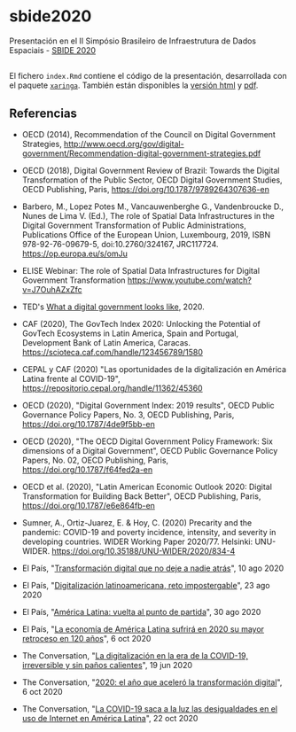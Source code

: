 # sbide2020
Presentación en el II Simpósio Brasileiro de Infraestrutura de Dados Espaciais - [SBIDE 2020](https://inde.gov.br/simposio-12-anos/sbide-home.html)

## 

El fichero `index.Rmd` contiene el código de la presentación, desarrollada con el paquete [`xaringa`](https://cran.r-project.org/package=xaringan). También están disponibles la [versión html](https://cgranell.github.io/sbide2020/index.html) y [pdf]().   

## Referencias

* OECD (2014), Recommendation of the Council on Digital Government Strategies, http://www.oecd.org/gov/digital-government/Recommendation-digital-government-strategies.pdf

* OECD (2018), Digital Government Review of Brazil: Towards the Digital Transformation of the Public Sector, OECD Digital Government Studies, OECD Publishing, Paris, https://doi.org/10.1787/9789264307636-en

* Barbero, M., Lopez Potes M., Vancauwenberghe G., Vandenbroucke D., Nunes de Lima V. (Ed.), The role of Spatial Data Infrastructures in the Digital Government Transformation of Public Administrations, Publications Office of the European Union, Luxembourg, 2019, ISBN 978-92-76-09679-5, doi:10.2760/324167, JRC117724. https://op.europa.eu/s/omJu

* ELISE Webinar: The role of Spatial Data Infrastructures for Digital Government Transformation https://www.youtube.com/watch?v=J7OuhAZxZfc

* TED's [What a digital government looks like](https://www.ted.com/talks/anna_piperal_what_a_digital_government_looks_like?language=en), 2020.

* CAF (2020), The GovTech Index 2020: Unlocking the Potential of GovTech Ecosystems in Latin America, Spain and Portugal, Development Bank of Latin America, Caracas. https://scioteca.caf.com/handle/123456789/1580

* CEPAL y CAF (2020) "Las oportunidades de la digitalización en América Latina frente al COVID-19", https://repositorio.cepal.org/handle/11362/45360

* OECD (2020), "Digital Government Index: 2019 results", OECD Public Governance Policy Papers, No. 3, OECD Publishing, Paris, https://doi.org/10.1787/4de9f5bb-en

* OECD (2020), "The OECD Digital Government Policy Framework: Six dimensions of a Digital Government", OECD Public Governance Policy Papers, No. 02, OECD Publishing, Paris, https://doi.org/10.1787/f64fed2a-en

* OECD et al. (2020), "Latin American Economic Outlook 2020: Digital Transformation for Building Back Better", OECD Publishing, Paris, https://doi.org/10.1787/e6e864fb-en

* Sumner, A., Ortiz-Juarez, E. & Hoy, C. (2020) Precarity and the pandemic: COVID-19 and poverty incidence, intensity, and severity in developing countries. WIDER Working Paper 2020/77. Helsinki: UNU-WIDER. https://doi.org/10.35188/UNU-WIDER/2020/834-4

* El País, "[Transformación digital que no deje a nadie atrás](https://elpais.com/elpais/2020/08/06/planeta_futuro/1596731545_633252.html)", 10 ago 2020

* El País, "[Digitalización latinoamericana, reto impostergable](https://elpais.com/economia/2020-08-22/digitalizacion-latinoamericana-reto-impostergable.html)", 23 ago 2020

* El País, "[América Latina: vuelta al punto de partida](https://elpais.com/economia/2020-08-29/america-latina-vuelta-al-punto-de-partida.html)", 30 ago 2020

* El País, "[La economía de América Latina sufrirá en 2020 su mayor retroceso en 120 años](https://elpais.com/economia/2020-10-06/la-economia-de-america-latina-sufrira-en-2020-su-mayor-retroceso-en-120-anos.html)", 6 oct 2020

* The Conversation, "[La digitalización en la era de la COVID-19, irreversible y sin paños calientes](https://theconversation.com/la-digitalizacion-en-la-era-de-la-covid-19-irreversible-y-sin-panos-calientes-140757)", 19 jun 2020

* The Conversation, "[2020: el año que aceleró la transformación digital](https://theconversation.com/2020-el-ano-que-acelero-la-transformacion-digital-147246)", 6 oct 2020

* The Conversation, "[La COVID-19 saca a la luz las desigualdades en el uso de Internet en América Latina](https://theconversation.com/la-covid-19-saca-a-la-luz-las-desigualdades-en-el-uso-de-internet-en-america-latina-148603)", 22 oct 2020